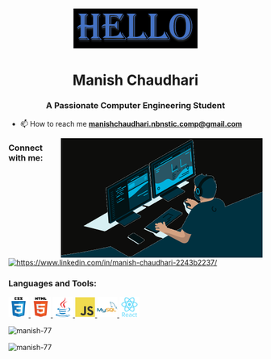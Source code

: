 <h1 align="center">
    <img src="Hello.png">

<h1 align="center">Manish Chaudhari</h1>
<h3 align="center">A Passionate Computer Engineering Student</h3>

- 📫 How to reach me **manishchaudhari.nbnstic.comp@gmail.com**
<img align = "right" alt = "coding" width ="400" src=https://raw.githubusercontent.com/Potential17/Potential17/master/user%20(2).gif>
<h3 align="left">Connect with me:</h3>
<p align="left">
<a href="https://linkedin.com/in/https://www.linkedin.com/in/manish-chaudhari-2243b2237/" target="blank"><img align="center" src="https://raw.githubusercontent.com/rahuldkjain/github-profile-readme-generator/master/src/images/icons/Social/linked-in-alt.svg" alt="https://www.linkedin.com/in/manish-chaudhari-2243b2237/" height="30" width="40" /></a>
</p>

<h3 align="left">Languages and Tools:</h3>
<p align="left"> <a href="https://www.w3schools.com/css/" target="_blank" rel="noreferrer"> <img src="https://raw.githubusercontent.com/devicons/devicon/master/icons/css3/css3-original-wordmark.svg" alt="css3" width="40" height="40"/> </a> <a href="https://www.w3.org/html/" target="_blank" rel="noreferrer"> <img src="https://raw.githubusercontent.com/devicons/devicon/master/icons/html5/html5-original-wordmark.svg" alt="html5" width="40" height="40"/> </a> <a href="https://www.java.com" target="_blank" rel="noreferrer"> <img src="https://raw.githubusercontent.com/devicons/devicon/master/icons/java/java-original.svg" alt="java" width="40" height="40"/> </a> <a href="https://developer.mozilla.org/en-US/docs/Web/JavaScript" target="_blank" rel="noreferrer"> <img src="https://raw.githubusercontent.com/devicons/devicon/master/icons/javascript/javascript-original.svg" alt="javascript" width="40" height="40"/> </a> <a href="https://www.mysql.com/" target="_blank" rel="noreferrer"> <img src="https://raw.githubusercontent.com/devicons/devicon/master/icons/mysql/mysql-original-wordmark.svg" alt="mysql" width="40" height="40"/> </a> <a href="https://reactjs.org/" target="_blank" rel="noreferrer"> <img src="https://raw.githubusercontent.com/devicons/devicon/master/icons/react/react-original-wordmark.svg" alt="react" width="40" height="40"/> </a> </p>

<p><img align="center" height="175" width="350" src="https://github-readme-stats.vercel.app/api/top-langs?username=manish-77&show_icons=true&locale=en&layout=compact" alt="manish-77" /></p>

<p><img align="center" src="https://github-readme-streak-stats.herokuapp.com/?user=manish-77&" alt="manish-77" /></p>

